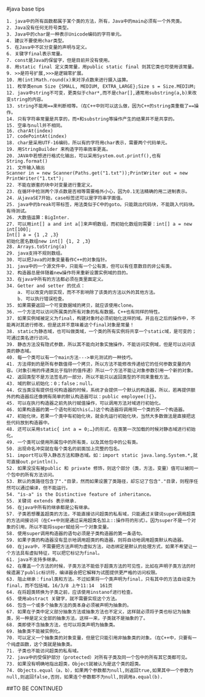 #java base tips

	1. java中的所有函数都属于某个类的方法，所有，Java中的main必须有一个外壳类。
	2. Java没有任何无符号类型。
	3. Java中的char是一种表示Unicode编码的字符单元。
	4. 建议不要使用char类型。
	5. 在Java中不区分变量的声明与定义。
	6. 关键字final表示常量。
	7. const是Java的保留字，但是目前并没有使用。
	8. 用static final 定义类常量，用public static final 则其它类也可使用该常量。
	9. >>是符号扩展,>>>是逻辑零扩展。
	10. 用(int)Math.round(x)来对浮点数来进行摄入运算。
	11. 枚举类enum Size {SMALL, MEDIUM, EXTRA_LARGE};Size s = Size.MEDIUM;
	12. java中string不可变，更类似于char*,而不是char[],通常用substring(a,b)来改变string的内容。
	13. string不能用==来判断相等。（在C++中则可以这么做，因为C++的string类重载了==操作。
	14. 只有字符串常量是共享的，而+和substring等操作产生的结果并不是共享的。
	15. 空串与null并不相同。
	16. charAt(index)
	17. codePointAt(index)
	18. char是采用UTF-16编码，所以有的字符用char表示，需要两个代码单元。
	19. 用StringBuilder 来构造字符串效率更高。
	20. JAVA中若想进行格式化输出，可以采用System.out.printf(),也有String.format()
	21. 文件输入输出
	Scanner in = new Scanner(Paths.get("1.txt"));PrintWriter out = new PrintWriter("1.txt");
	22. 不能在嵌套的块中对变量进行重定义。
	23. 在循环中检测两个浮点数是否相等需要格外小心，因为0.1无法精确的用二进制表示。
	24. 从javaSE7开始，case标签还可以是字符串字面值。
	25. java中的break可带标签，用法类似于C中的goto。只能跳出代码块，不能跳入代码块。有待测试。
	26. 大数值运算：BigInter.
	27. 可以用int[] a and int a[]来声明数组，而初始化数组则需要：int[] a = new int[100];
	Int[] a = {1 ,2 ,3}
	初始化匿名数组new int[] {1, 2 ,3}
	28. Arrays.toString(a)
	29. java支持不规则数组。
	30. 可以把Java的对象变量看作C++的对象指针。
	31. java中的一个源文件中，只能有一个公有类，但可以有任意数目的非公有类。
	32. 构造器总是伴随着new操作符来重新设置实例域的目的。
	33. 在java中所有的方法都必须在类里面定义。
	34. Getter and setter 的优点：
		a. 可以改变内部实现，而不不影响除了该类的方法以外的其他方法。
		b. 可以执行错误检查。
	35. 如果需要返回一个可变数据域的拷贝，就应该使用clone。
	36. 一个方法可以访问所属类的所有对象的私有数据。C++也有同样的特性。
	37. 如果实例域被定义为final，构建对象时必须初始化这样的域。并且在之后的操作中，不能再对其进行修改，但是这并不意味着这个final对象是常量！
	38. static为静态域，也可叫做类域，一个类的所有实例将共享一个static域，是可变的；可通过类名进行访问。
	39. 静态方法没有隐式参数，所以其不能向对象实施操作，不能访问实例域，但是可以访问该类的静态域。
	40. 每一个类可以有一个main方法--->单元测试的一种技巧。
	41. 方法得到的是所有参数值得一个拷贝，所以方法不能修改传递给它的任何参数变量的内容。（对象引用的传递类比于指针的值传递）所以一个方法不能让对象参数引用一个新的对象。
	42. 返回类型不是方法签名的一部分，所以不能只以返回类型的不同来重载方法。
	43. 域的默认初始化：0；false；null。
	44. 仅当类没有提供任何构造器的时候，系统才会提供一个默认的构造器，所以，若再提供额外的构造器后还像拥有简单的默认构造器可以：public employee(){}。
	45. 可以在执行构造器之前先执行赋值操作，可以调用方法对域进行初始化。
	46. 如果构造器的第一个语句形如this(…)这个构造器将调用同一个类的另一个构造器。
	47. 初始化块，若果一个类中有初始化块，就会先运行初始化块，当然大多数做法是直接把这些代码放到构造器中。
	48. 还可以采用static{ int a = 0;…}的形式，在类第一次加载的时候对静态域进行初始化。
	49. 一个类可以使用所属包中的所有类，以及其他包中的公有类。
	50. 出现命名冲突就在每个类名的前面加上完整的包名。
	51. import可以导入静态方法和静态域。如：import static java.lang.System.*,就可直接out.println()。
	52. 如果没没有被public 和 private 修饰，则这个部分（类，方法，变量）值可以被同一个包中的所有方法访问。
	53. 默认的类路径包含了"."目录，然而如果设置了类路径，却忘记了包含"."目录，则程序任然可以通过编译，但不能运行。
	54. "is-a" is the Distinctive feature of inheritance。
	55. 关键词 extends 表示继承.
	56. 在java中所有的继承都是公有继承。
	57. 子类若想覆盖超类的方法，不能直接访问超类的私有域，只能通过关键词super调用超类的方法间接访问（在C++中则是通过采用超类名加上::操作符的形式）。因为super不是一个对象的引用，所以不能将super赋给另一个对象变量。
	58. 使用super调用构造器的语句必须是子类构造器的第一条语句。
	59. 如果子类的构造器没有显示地调用超类的构造器，则将自动地调用超类默认构造器。
	60. 在java中，不需要把方法声明为虚拟方法，动态绑定是默认的处理方式，如果不希望让一个方法具有虚拟特征，可以把它标记为final。
	61. java不支持多继承。
	62. 在覆盖一个方法的时候，子类方法不能低于超类方法的可见性，比如在声明子类方法的时候遗漏了public标识符，编译器会把它解释为试图提供更严格的访问权限。
	63. 阻止继承：final类和方法。不过如果将一个类声明为final，只有其中的方法自动变为final，而不包括域。16/3/8 上午11:14  161页
	64. 在将超类转换为子类之前，应该使用instanof进行检查。
	65. 使用abstract 关键字，就不需要实现这个方法。
	66. 包含一个或多个抽象方法的类本身必须被声明为抽象的。
	67. 如果在子类中定义部分抽象方法或抽象方法也不定义，这样就必须将子类也标记为抽象类，另一种是定义全部的抽象方法，这样一来，子类就不是抽象的了。
	68. 类即使不含抽象方法，也可以将类声明为抽象类。
	69. 抽象类不能被实例化。
	70. 可以定义一个抽象类的对象变量，但是它只能引用非抽象类的对象。（在C++中，只要有一个纯虚函数，这个类就是抽象类。
	71. 子类也不能访问超类的私有域。
	72. java中的受保护部分（protected）对所有子类及同一个包中的所有其它类都可见。
	73. 如果没有明确地指出超类，Object就被认为是这个类的超类。
	74. Objects.equal（a，b），如果两个参数都为null,则返回true,如果其中一个参数为null,则返回false,否则，如果连个参数都不为null,则调用a.equal(b).
##TO BE CONTINUED
	
	
